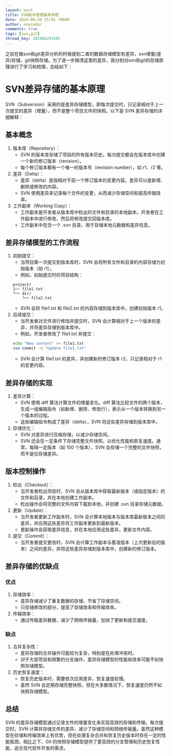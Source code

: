 ```yaml
---
layout: post
title: SVN版本管理基本原理
date: 2024-06-29 15:01 +0800
author: onecoder
comments: true
tags: [svn,git]
thread_key: 202406291501
---
```

之前在做svn和git差异分析的时候提到二者的数据存储模型有差异，svn增量(差异)存储，git快照存储。为了进一步搞清这里的差异，我分别对svn和git的存储原理进行了学习和梳理，总结如下：
<!--more-->
# SVN差异存储的基本原理
SVN（Subversion）采用的是差异存储模型，即每次提交时，只记录相对于上一次提交的差异（增量），而不是整个项目文件的快照。以下是 SVN 差异存储的详细解释：
## 基本概念
1. 版本库（Repository）：
    - SVN 的版本库存储了项目的所有版本历史。每次提交都会在版本库中创建一个新的修订版本（revision）。
    - 每个修订版本都有一个唯一的版本号（revision number），如 r1、r2 等。
2. 差异（Delta）：
    - 差异（delta）是指相对于前一个修订版本的变更内容。差异可以是新增、删除或修改的内容。
    - SVN 使用差异来记录每个文件的变更，从而减少存储空间和提高传输效率。
3. 工作副本（Working Copy）：
    - 工作副本是开发者从版本库中检出的文件和目录的本地副本。开发者在工作副本中进行修改，然后将修改提交回版本库。
    - 工作副本中包含一个 .svn 目录，用于存储本地元数据和差异信息。

## 差异存储模型的工作流程
1. 初始提交：
    - 当项目第一次提交到版本库时，SVN 会将所有文件和目录的内容存储为初始版本（如 r1）。
    - 例如，初始提交时的项目结构：
    ```plaintext
    project/
    ├── file1.txt
    └── dir/
        └── file2.txt
    ```
    - SVN 会将 file1.txt 和 file2.txt 的内容存储到版本库中，创建初始版本 r1。
2. 后续提交：
    - 当开发者对文件进行修改并提交时，SVN 会计算相对于上一个版本的差异，并将差异存储到版本库中。
    - 例如，开发者修改了 file1.txt 并提交：
     ```bash
    echo "New content" >> file1.txt
    svn commit -m "Update file1.txt"
    ```
    - SVN 会计算 file1.txt 的差异，并创建新的修订版本 r2，只记录相对于 r1 的变更内容。

## 差异存储的实现
1. 差异计算：
    - SVN 使用 diff 算法计算文件的增量变化。diff 算法比较文件的两个版本，生成一组编辑指令（如新增、删除、修改行），表示从一个版本转换到另一个版本的过程。
    - 这些编辑指令构成了差异（delta），SVN 将这些差异存储到版本库中。
2. 存储优化：
    - SVN 对差异进行压缩存储，以减少存储空间。
    - SVN 还会在一定条件下存储完整文件快照，以优化性能和恢复速度。通常，每隔一定版本（如 100 个版本），SVN 会存储一个完整的文件快照，而不是仅存储差异。

## 版本控制操作
1. 检出（Checkout）：
    - 当开发者检出项目时，SVN 会从版本库中获取最新版本（或指定版本）的文件和目录，并在本地创建工作副本。
    - 检出操作会将完整的文件内容下载到本地，并创建 .svn 目录存储元数据。
2. 更新（Update）：
    - 当开发者更新工作副本时，SVN 会计算本地版本与版本库最新版本之间的差异，并应用这些差异将工作副本更新到最新版本。
    - 更新操作会获取差异信息，并在本地应用这些差异，更新文件内容。
3. 提交（Commit）：
    - 当开发者提交更改时，SVN 会计算工作副本与基准版本（上次更新后的版本）之间的差异，并将这些差异存储到版本库中，创建新的修订版本。

## 差异存储的优缺点
### 优点
1. 存储效率：
    - 差异存储减少了重复数据的存储，节省了存储空间。
    - 只存储修改的部分，提高了存储效率和传输效率。
2. 传输效率：
    - 通过传输差异数据，减少了网络传输量，加快了更新和提交速度。

### 缺点
1. 合并复杂性：
    - 差异存储的合并操作可能较为复杂，特别是在处理冲突时。
    - 对于大型项目和频繁的分支操作，差异存储模型的性能和效率可能不如快照存储模型。
2. 历史恢复速度：
    - 恢复历史版本时，需要依次应用差异，恢复速度较慢。
    - 虽然 SVN 会定期存储完整快照，但在大多数情况下，恢复速度仍然不如快照存储模型。
    
## 总结
SVN 的差异存储模型通过记录文件的增量变化来实现高效的存储和传输。每次提交时，SVN 计算并存储文件的差异，减少了存储空间和网络传输量。虽然这种模型在存储和传输效率上有优势，但在处理复杂合并和恢复历史版本时存在一定的性能瓶颈。相比之下，Git 的快照存储模型提供了更高效的分支管理和历史恢复性能，适合现代软件开发的需求。